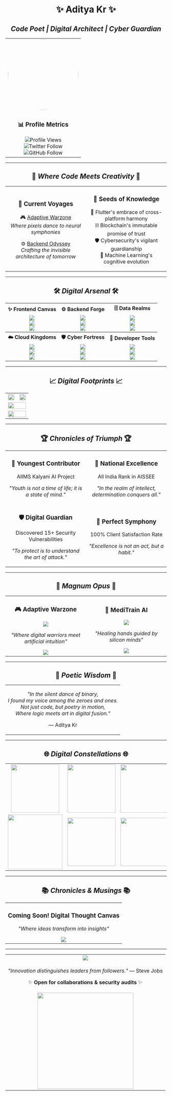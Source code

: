 <div align="center">
  
# ✨ Aditya Kr ✨
## *Code Poet | Digital Architect | Cyber Guardian*

<table>
  <tr>
    <td align="center">
      <img src="https://avatars.githubusercontent.com/u/166922118?v=4" width="220" style="border-radius:50%">
    </td>
  </tr>
  <tr>
    <td align="center">
      <h3>📊 Profile Metrics</h3>
      <img src="https://komarev.com/ghpvc/?username=adityagupta0251&color=006AFF&style=for-the-badge" alt="Profile Views">
      <br>
      <img src="https://img.shields.io/badge/Follow-%40adik0251-1DA1F2?logo=twitter&style=for-the-badge" alt="Twitter Follow">
      <br>
      <img src="https://img.shields.io/github/followers/adityagupta0251?logo=github&style=for-the-badge" alt="GitHub Follow">
    </td>
  </tr>
</table>

---

## 🌟 *Where Code Meets Creativity* 🌟

<table align="center">
  <tr>
    <td align="center" width="50%">
      <h3>🚀 Current Voyages</h3>
      <p>
        🎮 <a href="https://github.com/adityagupta0251/Multiplayer-game-using-Pears-simulative-through-ai-also">Adaptive Warzone</a><br>
        <i>Where pixels dance to neural symphonies</i>
      </p>
      <p>
        ⚙️ <a href="https://github.com/adityagupta0251/Complete-Backend">Backend Odyssey</a><br>
        <i>Crafting the invisible architecture of tomorrow</i>
      </p>
    </td>
    <td align="center" width="50%">
      <h3>🌱 Seeds of Knowledge</h3>
      <p>
        📱 Flutter's embrace of cross-platform harmony<br>
        ⛓️ Blockchain's immutable promise of trust<br>
        🛡️ Cybersecurity's vigilant guardianship<br>
        🧠 Machine Learning's cognitive evolution
      </p>
    </td>
  </tr>
</table>

---

## 🛠️ *Digital Arsenal* 🛠️

<table align="center" width="100%">
  <tr>
    <th>✨ Frontend Canvas</th>
    <th>⚙️ Backend Forge</th>
    <th>🗄️ Data Realms</th>
  </tr>
  <tr>
    <td align="center">
      <img src="https://img.shields.io/badge/React-61DAFB?logo=react&logoColor=black&style=for-the-badge">
      <br>
      <img src="https://img.shields.io/badge/Next.js-000000?logo=next.js&style=for-the-badge">
      <br>
      <img src="https://img.shields.io/badge/Flutter-02569B?logo=flutter&style=for-the-badge">
    </td>
    <td align="center">
      <img src="https://img.shields.io/badge/Node.js-339933?logo=node.js&style=for-the-badge">
      <br>
      <img src="https://img.shields.io/badge/Django-092E20?logo=django&style=for-the-badge">
      <br>
      <img src="https://img.shields.io/badge/Spring-6DB33F?logo=spring&style=for-the-badge">
    </td>
    <td align="center">
      <img src="https://img.shields.io/badge/MongoDB-47A248?logo=mongodb&style=for-the-badge">
      <br>
      <img src="https://img.shields.io/badge/PostgreSQL-4169E1?logo=postgresql&style=for-the-badge">
      <br>
      <img src="https://img.shields.io/badge/Redis-DC382D?logo=redis&style=for-the-badge">
    </td>
  </tr>
  <tr>
    <th>☁️ Cloud Kingdoms</th>
    <th>🛡️ Cyber Fortress</th>
    <th>🧰 Developer Tools</th>
  </tr>
  <tr>
    <td align="center">
      <img src="https://img.shields.io/badge/Docker-2496ED?logo=docker&style=for-the-badge">
      <br>
      <img src="https://img.shields.io/badge/Kubernetes-326CE5?logo=kubernetes&style=for-the-badge">
      <br>
      <img src="https://img.shields.io/badge/AWS-232F3E?logo=amazon-aws&style=for-the-badge">
    </td>
    <td align="center">
      <img src="https://img.shields.io/badge/Burp_Suite-000000?logo=burpsuite&style=for-the-badge">
      <br>
      <img src="https://img.shields.io/badge/Metasploit-ED1C24?logo=metasploit&style=for-the-badge">
      <br>
      <img src="https://img.shields.io/badge/Wireshark-1679A7?logo=wireshark&style=for-the-badge">
    </td>
    <td align="center">
      <img src="https://img.shields.io/badge/Git-F05032?logo=git&style=for-the-badge">
      <br>
      <img src="https://img.shields.io/badge/VSCode-007ACC?logo=visual-studio-code&style=for-the-badge">
      <br>
      <img src="https://img.shields.io/badge/Figma-F24E1E?logo=figma&style=for-the-badge">
    </td>
  </tr>
</table>

---

## 📈 *Digital Footprints* 📈

<table align="center" width="100%">
  <tr>
    <td align="center" width="50%">
      <img src="https://github-readme-stats.vercel.app/api/top-langs/?username=adityagupta0251&layout=compact&theme=radical&hide_border=true" width="100%">
    </td>
    <td align="center" width="50%">
      <img src="https://streak-stats.demolab.com?user=adityagupta0251&theme=radical&hide_border=true" width="100%">
    </td>
  </tr>
  <tr>
    <td colspan="2" align="center">
      <img src="https://github-profile-trophy.vercel.app/?username=adityagupta0251&theme=radical&row=1&column=6&no-frame=true" width="100%">
    </td>
  </tr>
  <tr>
    <td colspan="2" align="center">
      <img src="https://github-readme-activity-graph.vercel.app/graph?username=adityagupta0251&theme=redical&bg_color=20232a&hide_border=true" width="100%">
    </td>
  </tr>
</table>

---

## 🏆 *Chronicles of Triumph* 🏆

<table align="center">
  <tr>
    <td align="center" width="50%">
      <h3>🌟 Youngest Contributor</h3>
      <p>AIIMS Kalyani AI Project</p>
      <p><i>"Youth is not a time of life; it is a state of mind."</i></p>
    </td>
    <td align="center" width="50%">
      <h3>🏅 National Excellence</h3>
      <p>All India Rank in AISSEE</p>
      <p><i>"In the realm of intellect, determination conquers all."</i></p>
    </td>
  </tr>
  <tr>
    <td align="center">
      <h3>🛡️ Digital Guardian</h3>
      <p>Discovered 15+ Security Vulnerabilities</p>
      <p><i>"To protect is to understand the art of attack."</i></p>
    </td>
    <td align="center">
      <h3>💯 Perfect Symphony</h3>
      <p>100% Client Satisfaction Rate</p>
      <p><i>"Excellence is not an act, but a habit."</i></p>
    </td>
  </tr>
</table>

---

## 🚀 *Magnum Opus* 🚀

<table align="center">
  <tr>
    <td width="50%" align="center">
      <h3>🎮 Adaptive Warzone</h3>
      <img src="https://img.shields.io/badge/AI--Powered-FPS_Game-8A2BE2?style=for-the-badge">
      <p><i>"Where digital warriors meet artificial intuition"</i></p>
      <a href="https://github.com/adityagupta0251/Multiplayer-game-using-Pears-simulative-through-ai-also">
        <img src="https://img.shields.io/badge/View_Code-181717?logo=github&style=for-the-badge">
      </a>
    </td>
    <td width="50%" align="center">
      <h3>🏥 MediTrain AI</h3>
      <img src="https://img.shields.io/badge/Medical-Training_Platform-16A085?style=for-the-badge">
      <p><i>"Healing hands guided by silicon minds"</i></p>
      <a href="https://aditya.nextgendev.space">
        <img src="https://img.shields.io/badge/Live_Demo-2EA043?logo=vercel&style=for-the-badge">
      </a>
    </td>
  </tr>
</table>

---

## 📜 *Poetic Wisdom* 📜

<table align="center">
  <tr>
    <td align="center">
      <p><i>"In the silent dance of binary,<br>
      I found my voice among the zeroes and ones.<br>
      Not just code, but poetry in motion,<br>
      Where logic meets art in digital fusion."</i></p>
      <p>— Aditya Kr</p>
    </td>
  </tr>
</table>

---

## 🌐 *Digital Constellations* 🌐

<table align="center">
  <tr>
    <td align="center">
      <a href="https://linkedin.com/in/aditya-gupta-42a275359/">
        <img src="https://img.shields.io/badge/LinkedIn-0A66C2?logo=linkedin&logoColor=white&style=for-the-badge" width="150">
      </a>
    </td>
    <td align="center">
      <a href="https://dev.to/adityagupta0251">
        <img src="https://img.shields.io/badge/Dev.to-0A0A0A?logo=dev.to&logoColor=white&style=for-the-badge" width="150">
      </a>
    </td>
    <td align="center">
      <a href="https://hashnode.com/@aditya0251">
        <img src="https://img.shields.io/badge/Hashnode-2962FF?logo=hashnode&logoColor=white&style=for-the-badge" width="150">
      </a>
    </td>
  </tr>
  <tr>
    <td align="center">
      <a href="https://stackoverflow.com/users/24307852">
        <img src="https://img.shields.io/badge/Stack_Overflow-F58025?logo=stack-overflow&logoColor=white&style=for-the-badge" width="170">
      </a>
    </td>
    <td align="center">
      <a href="mailto:nooneitsadik0251@gmail.com">
        <img src="https://img.shields.io/badge/Email-D14836?logo=gmail&logoColor=white&style=for-the-badge" width="150">
      </a>
    </td>
    <td align="center">
      <a href="https://aditya.nextgendev.space">
        <img src="https://img.shields.io/badge/Portfolio-4285F4?logo=google-chrome&logoColor=white&style=for-the-badge" width="150">
      </a>
    </td>
  </tr>
</table>

---

## 📚 *Chronicles & Musings* 📚

<table align="center">
  <tr>
    <td align="center">
      <h3>Coming Soon! Digital Thought Canvas</h3>
      <p><i>"Where ideas transform into insights"</i></p>
      <a href="https://aditya.nextgendev.space/upcoming">
        <img src="https://img.shields.io/badge/Stay_Tuned-FF5722?style=for-the-badge">
      </a>
    </td>
  </tr>
</table>

---

<table align="center">
  <tr>
    <td align="center">
      <a href="https://www.buymeacoffee.com/adi0_k.dev">
        <img src="https://img.shields.io/badge/Fuel_My_Code-FFDD00?logo=buymeacoffee&style=for-the-badge&logoColor=black">
      </a>
    </td>
  </tr>
  <tr>
    <td align="center">
      <p><i>"Innovation distinguishes leaders from followers."</i> — Steve Jobs</p>
      <p>✨ <b>Open for collaborations & security audits</b> ✨</p>
    </td>
  </tr>
  <tr>
    <td align="center">
      <img src="https://media.giphy.com/media/2IudUHdI075HL02Pkk/giphy.gif" width="300">
    </td>
  </tr>
</table>

</div>
